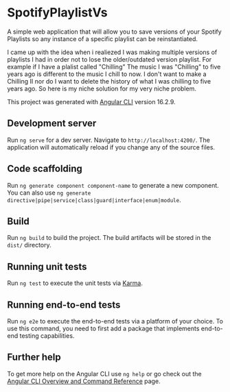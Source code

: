 # SpotifyPlaylistVs

A simple web application that will allow you to save versions of your Spotify Playlists so any instance of a specific playlist can be reinstantiated.

I came up with the idea when i realiezed I was making multiple versions of playlists I had in order not to lose the older/outdated version playlist.
For example if I have a plalist called "Chilling" 
The music I was "Chilling" to five years ago is different to the music I chill to now. I don't want to make a Chilling II nor do I want to delete the history of 
what I was chilling to five years ago. So here is my niche solution for my very niche problem.


This project was generated with [Angular CLI](https://github.com/angular/angular-cli) version 16.2.9.

## Development server

Run `ng serve` for a dev server. Navigate to `http://localhost:4200/`. The application will automatically reload if you change any of the source files.

## Code scaffolding

Run `ng generate component component-name` to generate a new component. You can also use `ng generate directive|pipe|service|class|guard|interface|enum|module`.

## Build

Run `ng build` to build the project. The build artifacts will be stored in the `dist/` directory.

## Running unit tests

Run `ng test` to execute the unit tests via [Karma](https://karma-runner.github.io).

## Running end-to-end tests

Run `ng e2e` to execute the end-to-end tests via a platform of your choice. To use this command, you need to first add a package that implements end-to-end testing capabilities.

## Further help

To get more help on the Angular CLI use `ng help` or go check out the [Angular CLI Overview and Command Reference](https://angular.io/cli) page.
